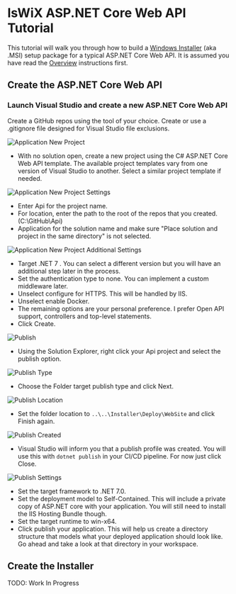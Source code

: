 # IsWiX ASP.NET Core Web API Tutorial

This tutorial will walk you through how to build a [Windows Installer](https://msdn.microsoft.com/en-us/library/windows/desktop/cc185688(v=vs.85).aspx) (aka .MSI) setup package for a typical ASP.NET Core Web API. It is assumed you have read the [Overview](https://github.com/iswix-llc/iswix-tutorials) instructions first.

## Create the ASP.NET Core Web API

### Launch Visual Studio and create a new ASP.NET Core Web API

Create a GitHub repos using the tool of your choice. Create or use a .gitignore file designed for Visual Studio file exclusions.

![Application New Project](/Images/web-api/appproject1.png)
 * With no solution open, create a new project using the C# ASP.NET Core Web API template. The available project templates vary from one version of Visual Studio to another. Select a similar project template if needed.

![Application New Project Settings](/Images/web-api/appproject2.png)
* Enter Api for the project name.
* For location, enter the path to the root of the repos that you created. (C:\GitHub\Api)
* Application for the solution name and make sure "Place solution and project in the same directory" is not selected.

![Application New Project Additional Settings](/Images/web-api/appproject3.png)
* Target .NET 7 . You can select a different version but you will have an additional step later in the process.
* Set the authentication type to none. You can implement a custom middleware later.
* Unselect configure for HTTPS. This will be handled by IIS.
* Unselect enable Docker.
* The remaining options are your personal preference. I prefer Open API support, controllers and top-level statements.
* Click Create.

![Publish](/Images/web-api/apppublish1.png)
* Using the Solution Explorer, right click your Api project and select the publish option.

![Publish Type](/Images/web-api/apppublish2.png)
* Choose the Folder target publish type and click Next.

![Publish Location](/Images/web-api/apppublish3.png)
* Set the folder location to `..\..\Installer\Deploy\WebSite` and click Finish again.

![Publish Created](/Images/web-api/apppublish4.png)
* Visual Studio will inform you that a publish profile was created. You will use this with `dotnet publish` in your CI/CD pipeline. For now just click Close.

![Publish Settings](/Images/web-api/apppublish5.png)
* Set the target framework to .NET 7.0.
* Set the deployment model to Self-Contained. This will include a private copy of ASP.NET core with your application.  You will still need to install the IIS Hosting Bundle though.
* Set the target runtime to win-x64.
* Click publish your application.  This will help us create a directory structure that models what your deployed application should look like. Go ahead and take a look at that directory in your workspace.

## Create the Installer

TODO: Work In Progress
